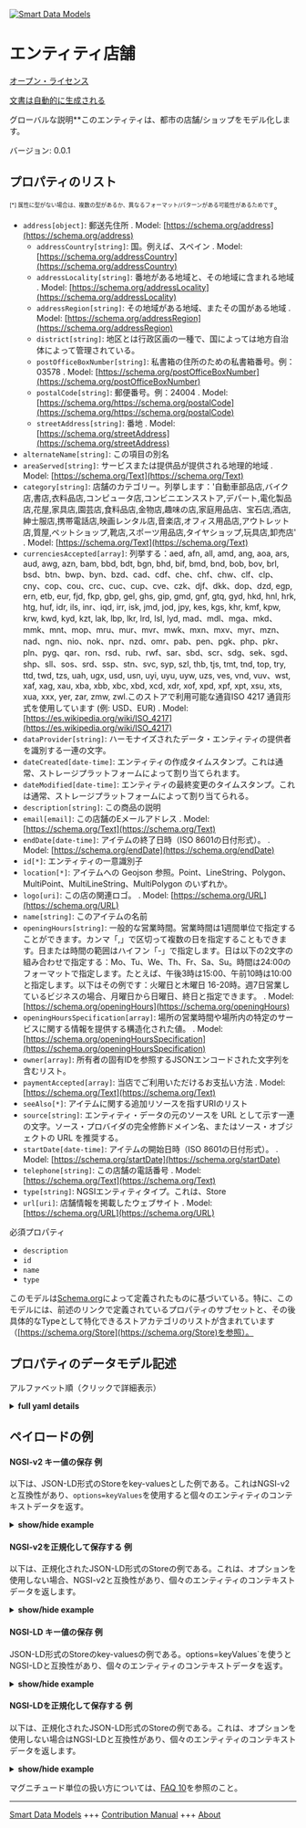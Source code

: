 <!-- 10-Header -->  
[![Smart Data Models](https://smartdatamodels.org/wp-content/uploads/2022/01/SmartDataModels_logo.png "Logo")](https://smartdatamodels.org)  
エンティティ店舗  
========<!-- /10-Header -->  
<!-- 15-License -->  
[オープン・ライセンス](https://github.com/smart-data-models//dataModel.PointOfInterest/blob/master/Store/LICENSE.md)  
[文書は自動的に生成される](https://docs.google.com/presentation/d/e/2PACX-1vTs-Ng5dIAwkg91oTTUdt8ua7woBXhPnwavZ0FxgR8BsAI_Ek3C5q97Nd94HS8KhP-r_quD4H0fgyt3/pub?start=false&loop=false&delayms=3000#slide=id.gb715ace035_0_60)  
<!-- /15-License -->  
<!-- 20-Description -->  
グローバルな説明**このエンティティは、都市の店舗/ショップをモデル化します。  
バージョン: 0.0.1  
<!-- /20-Description -->  
<!-- 30-PropertiesList -->  

## プロパティのリスト  

<sup><sub>[*] 属性に型がない場合は、複数の型があるか、異なるフォーマット/パターンがある可能性があるためです</sub></sup>。  
- `address[object]`: 郵送先住所  . Model: [https://schema.org/address](https://schema.org/address)	- `addressCountry[string]`: 国。例えば、スペイン  . Model: [https://schema.org/addressCountry](https://schema.org/addressCountry)  
	- `addressLocality[string]`: 番地がある地域と、その地域に含まれる地域  . Model: [https://schema.org/addressLocality](https://schema.org/addressLocality)  
	- `addressRegion[string]`: その地域がある地域、またその国がある地域  . Model: [https://schema.org/addressRegion](https://schema.org/addressRegion)  
	- `district[string]`: 地区とは行政区画の一種で、国によっては地方自治体によって管理されている。    
	- `postOfficeBoxNumber[string]`: 私書箱の住所のための私書箱番号。例：03578  . Model: [https://schema.org/postOfficeBoxNumber](https://schema.org/postOfficeBoxNumber)  
	- `postalCode[string]`: 郵便番号。例：24004  . Model: [https://schema.org/https://schema.org/postalCode](https://schema.org/https://schema.org/postalCode)  
	- `streetAddress[string]`: 番地  . Model: [https://schema.org/streetAddress](https://schema.org/streetAddress)  
- `alternateName[string]`: この項目の別名  - `areaServed[string]`: サービスまたは提供品が提供される地理的地域  . Model: [https://schema.org/Text](https://schema.org/Text)- `category[string]`: 店舗のカテゴリー。列挙します：'自動車部品店,バイク店,書店,衣料品店,コンピュータ店,コンビニエンスストア,デパート,電化製品店,花屋,家具店,園芸店,食料品店,金物店,趣味の店,家庭用品店、宝石店,酒店,紳士服店,携帯電話店,映画レンタル店,音楽店,オフィス用品店,アウトレット店,質屋,ペットショップ,靴店,スポーツ用品店,タイヤショップ,玩具店,卸売店'  . Model: [https://schema.org/Text](https://schema.org/Text)- `currenciesAccepted[array]`: 列挙する：aed, afn, all, amd, ang, aoa, ars, aud, awg, azn, bam, bbd, bdt, bgn, bhd, bif, bmd, bnd, bob, bov, brl, bsd、btn、bwp、byn、bzd、cad、cdf、che、chf、chw、clf、clp、cny、cop、cou、crc、cuc、cup、cve、czk、djf、dkk、dop、dzd, egp, ern, etb, eur, fjd, fkp, gbp, gel, ghs, gip, gmd, gnf, gtq, gyd, hkd, hnl, hrk, htg, huf, idr, ils, inr、iqd, irr, isk, jmd, jod, jpy, kes, kgs, khr, kmf, kpw, krw, kwd, kyd, kzt, lak, lbp, lkr, lrd, lsl, lyd, mad、mdl、mga、mkd、mmk、mnt、mop、mru、mur、mvr、mwk、mxn、mxv、myr、mzn、nad、ngn、nio、nok、npr、nzd、omr、pab、pen、pgk、php、pkr、pln、pyg、qar、ron、rsd、rub、rwf、sar、sbd、scr、sdg、sek、sgd、shp、sll、sos、srd、ssp、stn、svc, syp, szl, thb, tjs, tmt, tnd, top, try, ttd, twd, tzs, uah, ugx, usd, usn, uyi, uyu, uyw, uzs, ves, vnd, vuv、wst, xaf, xag, xau, xba, xbb, xbc, xbd, xcd, xdr, xof, xpd, xpf, xpt, xsu, xts, xua, xxx, yer, zar, zmw, zwl.このストアで利用可能な通貨ISO 4217 通貨形式を使用しています (例: USD、EUR)  . Model: [https://es.wikipedia.org/wiki/ISO_4217](https://es.wikipedia.org/wiki/ISO_4217)- `dataProvider[string]`: ハーモナイズされたデータ・エンティティの提供者を識別する一連の文字。  - `dateCreated[date-time]`: エンティティの作成タイムスタンプ。これは通常、ストレージプラットフォームによって割り当てられます。  - `dateModified[date-time]`: エンティティの最終変更のタイムスタンプ。これは通常、ストレージプラットフォームによって割り当てられる。  - `description[string]`: この商品の説明  - `email[email]`: この店舗のEメールアドレス  . Model: [https://schema.org/Text](https://schema.org/Text)- `endDate[date-time]`: アイテムの終了日時（ISO 8601の日付形式）。  . Model: [https://schema.org/endDate](https://schema.org/endDate)- `id[*]`: エンティティの一意識別子  - `location[*]`: アイテムへの Geojson 参照。Point、LineString、Polygon、MultiPoint、MultiLineString、MultiPolygon のいずれか。  - `logo[uri]`: この店の関連ロゴ。  . Model: [https://schema.org/URL](https://schema.org/URL)- `name[string]`: このアイテムの名前  - `openingHours[string]`: 一般的な営業時間。営業時間は1週間単位で指定することができます。カンマ「,」で区切って複数の日を指定することもできます。日または時間の範囲はハイフン「-」で指定します。日は以下の2文字の組み合わせで指定する：Mo、Tu、We、Th、Fr、Sa、Su。時間は24:00のフォーマットで指定します。たとえば、午後3時は15:00、午前10時は10:00と指定します。以下はその例です：<time itemprop='openingHours' datetime='Tu,Th16:00-20:00'>火曜日と木曜日 16-20時</time>。週7日営業しているビジネスの場合、<time itemprop='openingHours' datetime='Mo-Su'>月曜日から日曜日、終日</time>と指定できます。  . Model: [https://schema.org/openingHours](https://schema.org/openingHours)- `openingHoursSpecification[array]`: 場所の営業時間や場所内の特定のサービスに関する情報を提供する構造化された値。  . Model: [https://schema.org/openingHoursSpecification](https://schema.org/openingHoursSpecification)- `owner[array]`: 所有者の固有IDを参照するJSONエンコードされた文字列を含むリスト。  - `paymentAccepted[array]`: 当店でご利用いただけるお支払い方法  . Model: [https://schema.org/Text](https://schema.org/Text)- `seeAlso[*]`: アイテムに関する追加リソースを指すURIのリスト  - `source[string]`: エンティティ・データの元のソースを URL として示す一連の文字。ソース・プロバイダの完全修飾ドメイン名、またはソース・オブジェクトの URL を推奨する。  - `startDate[date-time]`: アイテムの開始日時（ISO 8601の日付形式）。  . Model: [https://schema.org/startDate](https://schema.org/startDate)- `telephone[string]`: この店舗の電話番号  . Model: [https://schema.org/Text](https://schema.org/Text)- `type[string]`: NGSIエンティティタイプ。これは、Store  - `url[uri]`: 店舗情報を掲載したウェブサイト  . Model: [https://schema.org/URL](https://schema.org/URL)<!-- /30-PropertiesList -->  
<!-- 35-RequiredProperties -->  
必須プロパティ  
- `description`  - `id`  - `name`  - `type`  <!-- /35-RequiredProperties -->  
<!-- 40-RequiredProperties -->  
このモデルは[Schema.org](https://schema.org/Store)によって定義されたものに基づいている。特に、このモデルには、前述のリンクで定義されているプロパティのサブセットと、その後具体的なTypeとして特化できるストアカテゴリのリストが含まれています（[https://schema.org/Store](https://schema.org/Store)を参照）。  
<!-- /40-RequiredProperties -->  
<!-- 50-DataModelHeader -->  
## プロパティのデータモデル記述  
アルファベット順（クリックで詳細表示）  
<!-- /50-DataModelHeader -->  
<!-- 60-ModelYaml -->  
<details><summary><strong>full yaml details</strong></summary>    
```yaml  
Store:    
  description: This entity Type models stores/shops in the city.    
  properties:    
    address:    
      description: The mailing address    
      properties:    
        addressCountry:    
          description: 'The country. For example, Spain'    
          type: string    
          x-ngsi:    
            model: https://schema.org/addressCountry    
            type: Property    
        addressLocality:    
          description: 'The locality in which the street address is, and which is in the region'    
          type: string    
          x-ngsi:    
            model: https://schema.org/addressLocality    
            type: Property    
        addressRegion:    
          description: 'The region in which the locality is, and which is in the country'    
          type: string    
          x-ngsi:    
            model: https://schema.org/addressRegion    
            type: Property    
        district:    
          description: 'A district is a type of administrative division that, in some countries, is managed by the local government'    
          type: string    
          x-ngsi:    
            type: Property    
        postOfficeBoxNumber:    
          description: 'The post office box number for PO box addresses. For example, 03578'    
          type: string    
          x-ngsi:    
            model: https://schema.org/postOfficeBoxNumber    
            type: Property    
        postalCode:    
          description: 'The postal code. For example, 24004'    
          type: string    
          x-ngsi:    
            model: https://schema.org/https://schema.org/postalCode    
            type: Property    
        streetAddress:    
          description: The street address    
          type: string    
          x-ngsi:    
            model: https://schema.org/streetAddress    
            type: Property    
        streetNr:    
          description: Number identifying a specific property on a public street    
          type: string    
          x-ngsi:    
            type: Property    
      type: object    
      x-ngsi:    
        model: https://schema.org/address    
        type: Property    
    alternateName:    
      description: An alternative name for this item    
      type: string    
      x-ngsi:    
        type: Property    
    areaServed:    
      description: The geographic area where a service or offered item is provided    
      type: string    
      x-ngsi:    
        model: https://schema.org/Text    
        type: Property    
    category:    
      description: 'Category of the store. Enum:''AutoPartsStore,BikeStore,BookStore,ClothingStore,ComputerStore,ConvenienceStore,DepartmentStore,ElectronicsStore,Florist,FurnitureStore,GardenStore,GroceryStore,HardwareStore,HobbyShop,HomeGoodsStore,JewelryStore,LiquorStore,MensClothingStore,MobilePhoneStore,MovieRentalStore,MusicStore,OfficeEquipmentStore,OutletStore,PawnShop,PetStore,ShoeStore,SportingGoodsStore,TireShop,ToyStore,WholesaleStore'''    
      enum:    
        - AutoPartsStore    
        - BikeStore    
        - BookStore    
        - ClothingStore    
        - ComputerStore    
        - ConvenienceStore    
        - DepartmentStore    
        - ElectronicsStore    
        - Florist    
        - FurnitureStore    
        - GardenStore    
        - GroceryStore    
        - HardwareStore    
        - HobbyShop    
        - HomeGoodsStore    
        - JewelryStore    
        - LiquorStore    
        - MensClothingStore    
        - MobilePhoneStore    
        - MovieRentalStore    
        - MusicStore    
        - OfficeEquipmentStore    
        - OutletStore    
        - PawnShop    
        - PetStore    
        - ShoeStore    
        - SportingGoodsStore    
        - TireShop    
        - ToyStore    
        - WholesaleStore    
      type: string    
      x-ngsi:    
        model: https://schema.org/Text    
        type: Property    
    currenciesAccepted:    
      description: 'Enum:''AED, AFN, ALL, AMD, ANG, AOA, ARS, AUD, AWG, AZN, BAM, BBD, BDT, BGN, BHD, BIF, BMD, BND, BOB, BOV, BRL, BSD, BTN, BWP, BYN, BZD, CAD, CDF, CHE, CHF, CHW, CLF, CLP, CNY, COP, COU, CRC, CUC, CUP, CVE, CZK, DJF, DKK, DOP, DZD, EGP, ERN, ETB, EUR, FJD, FKP, GBP, GEL, GHS, GIP, GMD, GNF, GTQ, GYD, HKD, HNL, HRK, HTG, HUF, IDR, ILS, INR, IQD, IRR, ISK, JMD, JOD, JPY, KES, KGS, KHR, KMF, KPW, KRW, KWD, KYD, KZT, LAK, LBP, LKR, LRD, LSL, LYD, MAD, MDL, MGA, MKD, MMK, MNT, MOP, MRU, MUR, MVR, MWK, MXN, MXV, MYR, MZN, NAD, NGN, NIO, NOK, NPR, NZD, OMR, PAB, PEN, PGK, PHP, PKR, PLN, PYG, QAR, RON, RSD, RUB, RWF, SAR, SBD, SCR, SDG, SEK, SGD, SHP, SLL, SOS, SRD, SSP, STN, SVC, SYP, SZL, THB, TJS, TMT, TND, TOP, TRY, TTD, TWD, TZS, UAH, UGX, USD, USN, UYI, UYU, UYW, UZS, VES, VND, VUV, WST, XAF, XAG, XAU, XBA, XBB, XBC, XBD, XCD, XDR, XOF, XPD, XPF, XPT, XSU, XTS, XUA, XXX, YER, ZAR, ZMW, ZWL. Currencies accepted in this store. It uses ISO 4217 currency format (e.g. USD, EUR)'    
      items:    
        enum:    
          - AED    
          - AFN    
          - ALL    
          - AMD    
          - ANG    
          - AOA    
          - ARS    
          - AUD    
          - AWG    
          - AZN    
          - BAM    
          - BBD    
          - BDT    
          - BGN    
          - BHD    
          - BIF    
          - BMD    
          - BND    
          - BOB    
          - BOV    
          - BRL    
          - BSD    
          - BTN    
          - BWP    
          - BYN    
          - BZD    
          - CAD    
          - CDF    
          - CHE    
          - CHF    
          - CHW    
          - CLF    
          - CLP    
          - CNY    
          - COP    
          - COU    
          - CRC    
          - CUC    
          - CUP    
          - CVE    
          - CZK    
          - DJF    
          - DKK    
          - DOP    
          - DZD    
          - EGP    
          - ERN    
          - ETB    
          - EUR    
          - FJD    
          - FKP    
          - GBP    
          - GEL    
          - GHS    
          - GIP    
          - GMD    
          - GNF    
          - GTQ    
          - GYD    
          - HKD    
          - HNL    
          - HRK    
          - HTG    
          - HUF    
          - IDR    
          - ILS    
          - INR    
          - IQD    
          - IRR    
          - ISK    
          - JMD    
          - JOD    
          - JPY    
          - KES    
          - KGS    
          - KHR    
          - KMF    
          - KPW    
          - KRW    
          - KWD    
          - KYD    
          - KZT    
          - LAK    
          - LBP    
          - LKR    
          - LRD    
          - LSL    
          - LYD    
          - MAD    
          - MDL    
          - MGA    
          - MKD    
          - MMK    
          - MNT    
          - MOP    
          - MRU    
          - MUR    
          - MVR    
          - MWK    
          - MXN    
          - MXV    
          - MYR    
          - MZN    
          - NAD    
          - NGN    
          - NIO    
          - NOK    
          - NPR    
          - NZD    
          - OMR    
          - PAB    
          - PEN    
          - PGK    
          - PHP    
          - PKR    
          - PLN    
          - PYG    
          - QAR    
          - RON    
          - RSD    
          - RUB    
          - RWF    
          - SAR    
          - SBD    
          - SCR    
          - SDG    
          - SEK    
          - SGD    
          - SHP    
          - SLL    
          - SOS    
          - SRD    
          - SSP    
          - STN    
          - SVC    
          - SYP    
          - SZL    
          - THB    
          - TJS    
          - TMT    
          - TND    
          - TOP    
          - TRY    
          - TTD    
          - TWD    
          - TZS    
          - UAH    
          - UGX    
          - USD    
          - USN    
          - UYI    
          - UYU    
          - UYW    
          - UZS    
          - VES    
          - VND    
          - VUV    
          - WST    
          - XAF    
          - XAG    
          - XAU    
          - XBA    
          - XBB    
          - XBC    
          - XBD    
          - XCD    
          - XDR    
          - XOF    
          - XPD    
          - XPF    
          - XPT    
          - XSU    
          - XTS    
          - XUA    
          - XXX    
          - YER    
          - ZAR    
          - ZMW    
          - ZWL    
        type: string    
      minItems: 1    
      type: array    
      uniqueItems: true    
      x-ngsi:    
        model: https://es.wikipedia.org/wiki/ISO_4217    
        type: Property    
    dataProvider:    
      description: A sequence of characters identifying the provider of the harmonised data entity    
      type: string    
      x-ngsi:    
        type: Property    
    dateCreated:    
      description: Entity creation timestamp. This will usually be allocated by the storage platform    
      format: date-time    
      type: string    
      x-ngsi:    
        type: Property    
    dateModified:    
      description: Timestamp of the last modification of the entity. This will usually be allocated by the storage platform    
      format: date-time    
      type: string    
      x-ngsi:    
        type: Property    
    description:    
      description: A description of this item    
      type: string    
      x-ngsi:    
        type: Property    
    email:    
      description: The email address of this store    
      format: email    
      type: string    
      x-ngsi:    
        model: https://schema.org/Text    
        type: Property    
    endDate:    
      description: The end date and time of the item (in ISO 8601 date format).    
      format: date-time    
      type: string    
      x-ngsi:    
        model: https://schema.org/endDate    
        type: Property    
    id:    
      anyOf:    
        - description: Identifier format of any NGSI entity    
          maxLength: 256    
          minLength: 1    
          pattern: ^[\w\-\.\{\}\$\+\*\[\]`|~^@!,:\\]+$    
          type: string    
          x-ngsi:    
            type: Property    
        - description: Identifier format of any NGSI entity    
          format: uri    
          type: string    
          x-ngsi:    
            type: Property    
      description: Unique identifier of the entity    
      x-ngsi:    
        type: Property    
    location:    
      description: 'Geojson reference to the item. It can be Point, LineString, Polygon, MultiPoint, MultiLineString or MultiPolygon'    
      oneOf:    
        - description: Geojson reference to the item. Point    
          properties:    
            bbox:    
              items:    
                type: number    
              minItems: 4    
              type: array    
            coordinates:    
              items:    
                type: number    
              minItems: 2    
              type: array    
            type:    
              enum:    
                - Point    
              type: string    
          required:    
            - type    
            - coordinates    
          title: GeoJSON Point    
          type: object    
          x-ngsi:    
            type: GeoProperty    
        - description: Geojson reference to the item. LineString    
          properties:    
            bbox:    
              items:    
                type: number    
              minItems: 4    
              type: array    
            coordinates:    
              items:    
                items:    
                  type: number    
                minItems: 2    
                type: array    
              minItems: 2    
              type: array    
            type:    
              enum:    
                - LineString    
              type: string    
          required:    
            - type    
            - coordinates    
          title: GeoJSON LineString    
          type: object    
          x-ngsi:    
            type: GeoProperty    
        - description: Geojson reference to the item. Polygon    
          properties:    
            bbox:    
              items:    
                type: number    
              minItems: 4    
              type: array    
            coordinates:    
              items:    
                items:    
                  items:    
                    type: number    
                  minItems: 2    
                  type: array    
                minItems: 4    
                type: array    
              type: array    
            type:    
              enum:    
                - Polygon    
              type: string    
          required:    
            - type    
            - coordinates    
          title: GeoJSON Polygon    
          type: object    
          x-ngsi:    
            type: GeoProperty    
        - description: Geojson reference to the item. MultiPoint    
          properties:    
            bbox:    
              items:    
                type: number    
              minItems: 4    
              type: array    
            coordinates:    
              items:    
                items:    
                  type: number    
                minItems: 2    
                type: array    
              type: array    
            type:    
              enum:    
                - MultiPoint    
              type: string    
          required:    
            - type    
            - coordinates    
          title: GeoJSON MultiPoint    
          type: object    
          x-ngsi:    
            type: GeoProperty    
        - description: Geojson reference to the item. MultiLineString    
          properties:    
            bbox:    
              items:    
                type: number    
              minItems: 4    
              type: array    
            coordinates:    
              items:    
                items:    
                  items:    
                    type: number    
                  minItems: 2    
                  type: array    
                minItems: 2    
                type: array    
              type: array    
            type:    
              enum:    
                - MultiLineString    
              type: string    
          required:    
            - type    
            - coordinates    
          title: GeoJSON MultiLineString    
          type: object    
          x-ngsi:    
            type: GeoProperty    
        - description: Geojson reference to the item. MultiLineString    
          properties:    
            bbox:    
              items:    
                type: number    
              minItems: 4    
              type: array    
            coordinates:    
              items:    
                items:    
                  items:    
                    items:    
                      type: number    
                    minItems: 2    
                    type: array    
                  minItems: 4    
                  type: array    
                type: array    
              type: array    
            type:    
              enum:    
                - MultiPolygon    
              type: string    
          required:    
            - type    
            - coordinates    
          title: GeoJSON MultiPolygon    
          type: object    
          x-ngsi:    
            type: GeoProperty    
      x-ngsi:    
        type: GeoProperty    
    logo:    
      description: 'An associated logo for this store. '    
      format: uri    
      type: string    
      x-ngsi:    
        model: https://schema.org/URL    
        type: Property    
    name:    
      description: The name of this item    
      type: string    
      x-ngsi:    
        type: Property    
    openingHours:    
      description: 'The general opening hours for a business. Opening hours can be specified as a weekly time range, starting with days, then times per day. Multiple days can be listed with commas '','' separating each day. Day or time ranges are specified using a hyphen ''-''. Days are specified using the following two-letter combinations: Mo, Tu, We, Th, Fr, Sa, Su. Times are specified using 24:00 format. For example, 3pm is specified as 15:00, 10am as 10:00. Here is an example: <time itemprop=''openingHours'' datetime=''Tu,Th 16:00-20:00''>Tuesdays and Thursdays 4-8pm</time>. If a business is open 7 days a week, then it can be specified as <time itemprop=''openingHours'' datetime=''Mo-Su''>Monday through Sunday, all day</time>'    
      type: string    
      x-ngsi:    
        model: https://schema.org/openingHours    
        type: Property    
    openingHoursSpecification:    
      description: A structured value providing information about the opening hours of a place or a certain service inside a place    
      items:    
        properties:    
          closes:    
            description: ' 	The closing hour of the place or service on the given day(s) of the week'    
            format: time    
            type: string    
            x-ngsi:    
              type: Property    
          dayOfWeek:    
            anyOf:    
              - description: Array of days of the week    
                enum:    
                  - Monday    
                  - Tuesday    
                  - Wednesday    
                  - Thursday    
                  - Friday    
                  - Saturday    
                  - Sunday    
                  - PublicHolidays    
                type: string    
                x-ngsi:    
                  type: Property    
              - description: Array of days of the week    
                enum:    
                  - https://schema.org/Monday    
                  - https://schema.org/Tuesday    
                  - https://schema.org/Wednesday    
                  - https://schema.org/Thursday    
                  - https://schema.org/Friday    
                  - https://schema.org/Saturday    
                  - https://schema.org/Sunday    
                  - https://schema.org/PublicHolidays    
                type: string    
                x-ngsi:    
                  type: Property    
            description: 'The day of the week for which these opening hours are valid. URLs from GoodRelations (http://purl.org/goodrelations/v1) are used (for Monday, Tuesday, Wednesday, Thursday, Friday, Saturday, Sunday plus a special entry for PublicHolidays)'    
            type: string    
            x-ngsi:    
              model: http://schema.org/dayOfWeek    
              type: Property    
          opens:    
            description: The opening hour of the place or service on the given day(s) of the week    
            format: time    
            type: string    
            x-ngsi:    
              type: Property    
          validFrom:    
            anyOf:    
              - description: ""    
                format: date    
                type: string    
                x-ngsi:    
                  model: http://schema.org/Date    
                  type: Property    
              - description: ""    
                format: date-time    
                type: string    
                x-ngsi:    
                  model: http://schema.org/DateTime    
                  type: Property    
            description: 'The date when the item becomes valid. A date value in the form CCYY-MM-DD or a combination of date and time of day in the form [-]CCYY-MM-DDThh:mm:ss[Z|(+|-)hh:mm] in ISO 8601 date format'    
            x-ngsi:    
              type: Property    
          validThrough:    
            anyOf:    
              - description: ""    
                format: date    
                type: string    
                x-ngsi:    
                  model: http://schema.org/Date    
                  type: Property    
              - description: ""    
                format: date-time    
                type: string    
                x-ngsi:    
                  model: http://schema.org/DateTime    
                  type: Property    
            description: 'The date after when the item is not valid. For example the end of an offer, salary period, or a period of opening hours. A date value in the form CCYY-MM-DD or a combination of date and time of day in the form [-]CCYY-MM-DDThh:mm:ss[Z|(+|-)hh:mm] in ISO 8601 date format'    
            type: string    
            x-ngsi:    
              type: Property    
        type: object    
      minItems: 1    
      type: array    
      x-ngsi:    
        model: https://schema.org/openingHoursSpecification    
        type: Property    
    owner:    
      description: A List containing a JSON encoded sequence of characters referencing the unique Ids of the owner(s)    
      items:    
        anyOf:    
          - description: Identifier format of any NGSI entity    
            maxLength: 256    
            minLength: 1    
            pattern: ^[\w\-\.\{\}\$\+\*\[\]`|~^@!,:\\]+$    
            type: string    
            x-ngsi:    
              type: Property    
          - description: Identifier format of any NGSI entity    
            format: uri    
            type: string    
            x-ngsi:    
              type: Property    
        description: Unique identifier of the entity    
        x-ngsi:    
          type: Property    
      type: array    
      x-ngsi:    
        type: Property    
    paymentAccepted:    
      description: Payment method accepted in this store    
      items:    
        type: string    
      type: array    
      x-ngsi:    
        model: https://schema.org/Text    
        type: Property    
    seeAlso:    
      description: list of uri pointing to additional resources about the item    
      oneOf:    
        - items:    
            format: uri    
            type: string    
          minItems: 1    
          type: array    
        - format: uri    
          type: string    
      x-ngsi:    
        type: Property    
    source:    
      description: 'A sequence of characters giving the original source of the entity data as a URL. Recommended to be the fully qualified domain name of the source provider, or the URL to the source object'    
      type: string    
      x-ngsi:    
        type: Property    
    startDate:    
      description: The start date and time of the item (in ISO 8601 date format).    
      format: date-time    
      type: string    
      x-ngsi:    
        model: https://schema.org/startDate    
        type: Property    
    telephone:    
      description: The telephone number of this store    
      type: string    
      x-ngsi:    
        model: https://schema.org/Text    
        type: Property    
    type:    
      description: NGSI Entity type. It has to be Store    
      enum:    
        - Store    
      type: string    
      x-ngsi:    
        type: Property    
    url:    
      description: Website with information about the store    
      format: uri    
      type: string    
      x-ngsi:    
        model: https://schema.org/URL    
        type: Property    
  required:    
    - id    
    - type    
    - name    
    - description    
  type: object    
  x-derived-from: ""    
  x-disclaimer: 'Redistribution and use in source and binary forms, with or without modification, are permitted  provided that the license conditions are met. Copyleft (c) 2022 Contributors to Smart Data Models Program'    
  x-license-url: https://github.com/smart-data-models/dataModel.PointOfInterest/blob/master/Store/LICENSE.md    
  x-model-schema: https://smart-data-models.github.io/dataModel.PointOfInterest/Store/schema.json    
  x-model-tags: ""    
  x-version: 0.0.1    
```  
</details>    
<!-- /60-ModelYaml -->  
<!-- 70-MiddleNotes -->  
<!-- /70-MiddleNotes -->  
<!-- 80-Examples -->  
## ペイロードの例  
#### NGSI-v2 キー値の保存 例  
以下は、JSON-LD形式のStoreをkey-valuesとした例である。これはNGSI-v2と互換性があり、`options=keyValues`を使用すると個々のエンティティのコンテキストデータを返す。  
<details><summary><strong>show/hide example</strong></summary>    
```json  
{  
  "id": "urn:ngsi-ld:Store:santander:COM4111",  
  "type": "Store",  
  "source": "https://api.smartsantander.eu/",  
  "dataProvider": "http://www.smartsantander.eu/",  
  "location": {  
    "type": "Point",  
    "coordinates": [  
      -3.8077562,  
      43.4628255  
    ]  
  },  
  "name": "MARTA KAUFMANN",  
  "description": "Cosmetica natural fabricada en Santander.",  
  "image": "http://www.comerciosantander.com/imagenes/Comercios/124F214A-CE55-5A33-A77D-679C0F848FFC.jpg/resize/50/100/",  
  "currenciesAccepted": [  
    "EUR"  
  ],  
  "paymentAccepted:": [  
    "cash",  
    "paypal"  
  ],  
  "openingHoursSpecification": [  
    {  
      "opens": "00:02:00",  
      "closes": "23:59:00",  
      "dayOfWeek": "Monday"  
    },  
    {  
      "opens": "00:01:00",  
      "closes": "23:59:00",  
      "dayOfWeek": "Tuesday"  
    },  
    {  
      "opens": "00:01:00",  
      "closes": "23:59:00",  
      "dayOfWeek": "Wednesday"  
    },  
    {  
      "opens": "00:01:00",  
      "closes": "23:59:00",  
      "dayOfWeek": "Thursday"  
    },  
    {  
      "opens": "00:01:00",  
      "closes": "23:59:00",  
      "dayOfWeek": "Friday"  
    }  
  ],  
  "logo": "http://www.comerciosantander.com/imagenes/Comercios/124F214A-CE55-5A33-A77D-679C0F848FFC_logo.jpg/resize/50/100",  
  "telephone": "(+34) 942 123 123",  
  "email": "email@example.com",  
  "url": "https://exampleStoreUrl.com",  
  "category": "GroceryStore"  
}  
```  
</details>  
#### NGSI-v2を正規化して保存する 例  
以下は、正規化されたJSON-LD形式のStoreの例である。これは、オプションを使用しない場合、NGSI-v2と互換性があり、個々のエンティティのコンテキストデータを返します。  
<details><summary><strong>show/hide example</strong></summary>    
```json  
{  
  "id": "urn:ngsi-ld:Store:santander:COM4111",  
  "type": "Store",  
  "source": {  
    "type": "Text",  
    "value": "https://api.smartsantander.eu/"  
  },  
  "dataProvider": {  
    "type": "Text",  
    "value": "http://www.smartsantander.eu/"  
  },  
  "location": {  
    "type": "geo:json",  
    "value": {  
      "type": "Point",  
      "coordinates": [  
        -3.8077562,  
        43.4628255  
      ]  
    }  
  },  
  "name": {  
    "type": "Text",  
    "value": "MARTA KAUFMANN"  
  },  
  "description": {  
    "type": "Text",  
    "value": "Cosmetica natural fabricada en Santander."  
  },  
  "image": {  
    "type": "Text",  
    "value": "http://www.comerciosantander.com/imagenes/Comercios/124F214A-CE55-5A33-A77D-679C0F848FFC.jpg/resize/50/100/"  
  },  
  "currenciesAccepted": {  
    "type": "array",  
    "value": [  
      "EUR"  
    ]  
  },  
  "paymentAccepted:": {  
    "type": "array",  
    "value": [  
      "cash",  
      "paypal"  
    ]  
  },  
  "openingHoursSpecification": {  
    "type": "StructuredValue",  
    "value": [  
      {  
        "opens": "00:02:00",  
        "closes": "23:59:00",  
        "dayOfWeek": "Monday"  
      },  
      {  
        "opens": "00:01:00",  
        "closes": "23:59:00",  
        "dayOfWeek": "Tuesday"  
      },  
      {  
        "opens": "00:01:00",  
        "closes": "23:59:00",  
        "dayOfWeek": "Wednesday"  
      },  
      {  
        "opens": "00:01:00",  
        "closes": "23:59:00",  
        "dayOfWeek": "Thursday"  
      },  
      {  
        "opens": "00:01:00",  
        "closes": "23:59:00",  
        "dayOfWeek": "Friday"  
      }  
    ]  
  },  
  "logo": {  
    "type": "Text",  
    "value": "http://www.comerciosantander.com/imagenes/Comercios/124F214A-CE55-5A33-A77D-679C0F848FFC_logo.jpg/resize/50/100"  
  },  
  "telephone": {  
    "type": "Text",  
    "value": "(+34) 942 123 123"  
  },  
  "email": {  
    "type": "Text",  
    "value": "email@example.com"  
  },  
  "url": {  
    "type": "URL",  
    "value": "https://exampleStoreUrl.com"  
  },  
  "category": {  
    "type": "Text",  
    "value": "GroceryStore"  
  },  
  "@context": [  
    "https://raw.githubusercontent.com/smart-data-models/dataModel.PointOfInterest/master/context.jsonld"  
  ]  
}  
```  
</details>  
#### NGSI-LD キー値の保存 例  
JSON-LD形式のStoreのkey-valuesの例である。options=keyValues`を使うとNGSI-LDと互換性があり、個々のエンティティのコンテキストデータを返す。  
<details><summary><strong>show/hide example</strong></summary>    
```json  
{  
  "id": "urn:ngsi-ld:Store:santander:COM4111",  
  "type": "Store",  
  "category": "GroceryStore",  
  "currenciesAccepted": [  
    "EUR"  
  ],  
  "dataProvider": "http://www.smartsantander.eu/",  
  "description": "Cosmetica natural fabricada en Santander.",  
  "email": "email@example.com",  
  "image": "http://www.comerciosantander.com/imagenes/Comercios/124F214A-CE55-5A33-A77D-679C0F848FFC.jpg/resize/50/100/",  
  "location": {  
    "type": "Point",  
    "coordinates": [  
      -3.8077562,  
      43.4628255  
    ]  
  },  
  "logo": "http://www.comerciosantander.com/imagenes/Comercios/124F214A-CE55-5A33-A77D-679C0F848FFC_logo.jpg/resize/50/100",  
  "name": "MARTA KAUFMANN",  
  "openingHoursSpecification": [  
    {  
      "opens": "00:02:00",  
      "closes": "23:59:00",  
      "dayOfWeek": "Monday"  
    },  
    {  
      "opens": "00:01:00",  
      "closes": "23:59:00",  
      "dayOfWeek": "Tuesday"  
    },  
    {  
      "opens": "00:01:00",  
      "closes": "23:59:00",  
      "dayOfWeek": "Wednesday"  
    },  
    {  
      "opens": "00:01:00",  
      "closes": "23:59:00",  
      "dayOfWeek": "Thursday"  
    },  
    {  
      "opens": "00:01:00",  
      "closes": "23:59:00",  
      "dayOfWeek": "Friday"  
    }  
  ],  
  "paymentAccepted:": [  
    "cash",  
    "paypal"  
  ],  
  "source": "https://api.smartsantander.eu/",  
  "telephone": "(+34) 942 123 123",  
  "url": "https://exampleStoreUrl.com",  
  "@context": [  
    "https://raw.githubusercontent.com/smart-data-models/dataModel.PointOfInterest/master/context.jsonld"  
  ]  
}  
```  
</details>  
#### NGSI-LDを正規化して保存する 例  
以下は、正規化されたJSON-LD形式のStoreの例である。これは、オプションを使用しない場合はNGSI-LDと互換性があり、個々のエンティティのコンテキストデータを返します。  
<details><summary><strong>show/hide example</strong></summary>    
```json  
{  
  "id": "urn:ngsi-ld:Store:santander:COM4111",  
  "type": "Store",  
  "source": {  
    "type": "Property",  
    "value": "https://api.smartsantander.eu/"  
  },  
  "dataProvider": {  
    "type": "Property",  
    "value": "http://www.smartsantander.eu/"  
  },  
  "location": {  
    "type": "GeoProperty",  
    "value": {  
      "type": "Point",  
      "coordinates": [  
        -3.8077562,  
        43.4628255  
      ]  
    }  
  },  
  "name": {  
    "type": "Property",  
    "value": "MARTA KAUFMANN"  
  },  
  "description": {  
    "type": "Property",  
    "value": "Cosmetica natural fabricada en Santander."  
  },  
  "image": {  
    "type": "Property",  
    "value": "http://www.comerciosantander.com/imagenes/Comercios/124F214A-CE55-5A33-A77D-679C0F848FFC.jpg/resize/50/100/"  
  },  
  "currenciesAccepted": {  
    "type": "Property",  
    "value": [  
      "EUR"  
    ]  
  },  
  "paymentAccepted:": {  
    "type": "Property",  
    "value": [  
      "cash",  
      "paypal"  
    ]  
  },  
  "openingHoursSpecification": {  
    "type": "Property",  
    "value": [  
      {  
        "opens": "00:02:00",  
        "closes": "23:59:00",  
        "dayOfWeek": "Monday"  
      },  
      {  
        "opens": "00:01:00",  
        "closes": "23:59:00",  
        "dayOfWeek": "Tuesday"  
      },  
      {  
        "opens": "00:01:00",  
        "closes": "23:59:00",  
        "dayOfWeek": "Wednesday"  
      },  
      {  
        "opens": "00:01:00",  
        "closes": "23:59:00",  
        "dayOfWeek": "Thursday"  
      },  
      {  
        "opens": "00:01:00",  
        "closes": "23:59:00",  
        "dayOfWeek": "Friday"  
      }  
    ]  
  },  
  "logo": {  
    "type": "Property",  
    "value": "http://www.comerciosantander.com/imagenes/Comercios/124F214A-CE55-5A33-A77D-679C0F848FFC_logo.jpg/resize/50/100"  
  },  
  "telephone": {  
    "type": "Property",  
    "value": "(+34) 942 123 123"  
  },  
  "email": {  
    "type": "Property",  
    "value": "email@example.com"  
  },  
  "url": {  
    "type": "Property",  
    "value": "https://exampleStoreUrl.com"  
  },  
  "category": {  
    "type": "Property",  
    "value": "GroceryStore"  
  },  
  "@context": [  
    "https://raw.githubusercontent.com/smart-data-models/dataModel.PointOfInterest/master/context.jsonld"  
  ]  
}  
```  
</details><!-- /80-Examples -->  
<!-- 90-FooterNotes -->  
<!-- /90-FooterNotes -->  
<!-- 95-Units -->  
マグニチュード単位の扱い方については、[FAQ 10](https://smartdatamodels.org/index.php/faqs/)を参照のこと。  
<!-- /95-Units -->  
<!-- 97-LastFooter -->  
---  
[Smart Data Models](https://smartdatamodels.org) +++ [Contribution Manual](https://bit.ly/contribution_manual) +++ [About](https://bit.ly/Introduction_SDM)<!-- /97-LastFooter -->  
